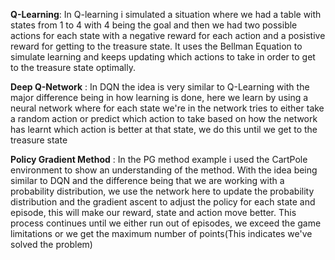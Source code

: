 

**Q-Learning**: In Q-learning i simulated a situation where we had a table with states from 1 to 4 with 4 being the goal and then we had two possible actions for each state 
with a negative reward for each action and a posistive reward for getting to the treasure state. It uses the Bellman Equation to simulate learning and keeps updating which 
actions to take in order to get to the treasure state optimally.

**Deep Q-Network** : In DQN the idea is very similar to Q-Learning with the major difference being in how learning is done, here we learn by using a neural network where 
for each state we're in the network tries to either take a random action or predict which action to take based on how the network has learnt which action is better at that state, we 
do this until we get to the treasure state

**Policy Gradient Method** : In the PG method example i used the CartPole environment to show an understanding of the method. With the idea being similar to DQN and the difference
being that we are working with a probability distribution, we use the network here to update the probability distribution and the gradient ascent to adjust the policy
for each state and episode, this will make our reward, state and action move better. This process continues until we either run out of episodes, we exceed the game limitations or 
we get the maximum number of points(This indicates we've solved the problem)
